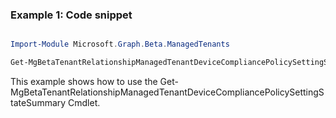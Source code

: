 ### Example 1: Code snippet

```powershell

Import-Module Microsoft.Graph.Beta.ManagedTenants

Get-MgBetaTenantRelationshipManagedTenantDeviceCompliancePolicySettingStateSummary

```
This example shows how to use the Get-MgBetaTenantRelationshipManagedTenantDeviceCompliancePolicySettingStateSummary Cmdlet.

